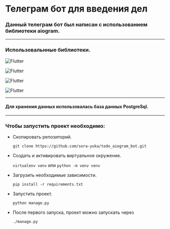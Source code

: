 # Телеграм бот для введения дел

### Данный телеграм бот был написан с использованием библиотеки aiogram.
___
### Использовальнные библиотеки.


![Flutter](https://img.shields.io/badge/-aiogram-yellow?style=for-the-badge&logo=python) 

![Flutter](https://img.shields.io/badge/-python_decouple-yellow?style=for-the-badge&logo=python)

![Flutter](https://img.shields.io/badge/-SqlAlchemy-yellow?style=for-the-badge&logo=python)

![Flutter](https://img.shields.io/badge/-psycopg2-yellow?style=for-the-badge&logo=python)
___
#### Для хранения данных использовалась база данных PostgreSql. 
___

### Чтобы запустить проект необходимо:

- Скопировать репозиторий.
  ```
  git clone https://github.com/sora-yuka/todo_aiogram_bot.git
  ```

- Создать и активировать виртуальное окружение.
  
  ```virtualenv venv```  или  ```python -m venv venv```

- Загрузить необходимые зависимости.
  
  ```
  pip install -r requirements.txt
  ```

- Запустить проект.

  ```
  python manage.py
  ```
- После первого запуска, проект можно запускать через
  ```
  ./manage.py
  ```